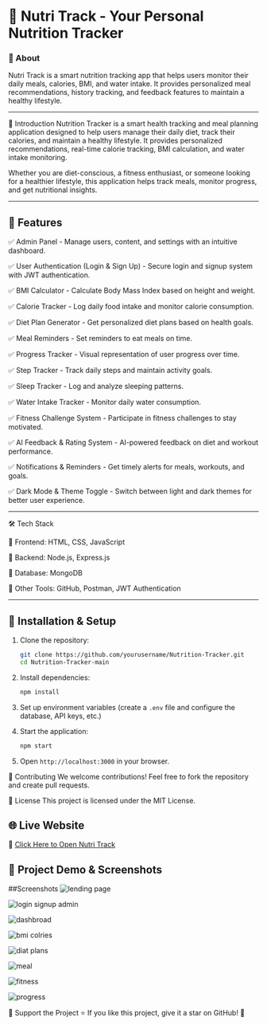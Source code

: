 # 🍏 Nutri Track - Your Personal Nutrition Tracker  


### 📌 About  
Nutri Track is a smart nutrition tracking app that helps users monitor their daily meals, calories, BMI, and water intake. It provides personalized meal recommendations, history tracking, and feedback features to maintain a healthy lifestyle.  

---


📖 Introduction
Nutrition Tracker is a smart health tracking and meal planning application designed to help users manage their daily diet, track their calories, and maintain a healthy lifestyle. It provides personalized recommendations, real-time calorie tracking, BMI calculation, and water intake monitoring.

Whether you are diet-conscious, a fitness enthusiast, or someone looking for a healthier lifestyle, this application helps track meals, monitor progress, and get nutritional insights.


---


## 📌 Features  

✅ Admin Panel - Manage users, content, and settings with an intuitive dashboard.

✅ User Authentication (Login & Sign Up) - Secure login and signup system with JWT authentication.

✅ BMI Calculator - Calculate Body Mass Index based on height and weight.

✅ Calorie Tracker - Log daily food intake and monitor calorie consumption.

✅ Diet Plan Generator - Get personalized diet plans based on health goals.

✅ Meal Reminders - Set reminders to eat meals on time.

✅ Progress Tracker - Visual representation of user progress over time.

✅ Step Tracker - Track daily steps and maintain activity goals.

✅ Sleep Tracker - Log and analyze sleeping patterns.

✅ Water Intake Tracker - Monitor daily water consumption.

✅ Fitness Challenge System - Participate in fitness challenges to stay motivated.

✅ AI Feedback & Rating System - AI-powered feedback on diet and workout performance.

✅ Notifications & Reminders - Get timely alerts for meals, workouts, and goals.

✅ Dark Mode & Theme Toggle - Switch between light and dark themes for better user experience.


---


🛠 Tech Stack

🔹 Frontend: HTML, CSS, JavaScript

🔹 Backend: Node.js, Express.js

🔹 Database: MongoDB


🔹 Other Tools: GitHub, Postman, JWT Authentication


---


## 📜 Installation & Setup
1. Clone the repository:
   ```sh
   git clone https://github.com/yourusername/Nutrition-Tracker.git
   cd Nutrition-Tracker-main
   ```
2. Install dependencies:
   ```sh
   npm install
   ```
3. Set up environment variables (create a `.env` file and configure the database, API keys, etc.)
   
4. Start the application:
   ```sh
   npm start
   ```
5. Open `http://localhost:3000` in your browser.






📢 Contributing
   We welcome contributions! Feel free to fork the repository and create pull requests.

   


📄 License
  This project is licensed under the MIT License.
  



## 🌐 Live Website  
🔗 [Click Here to Open Nutri Track]( https://jinalmore019.github.io/Nutrition-Tracker/)



## 🎥 Project Demo & Screenshots




##Screenshots
![lending page](https://github.com/user-attachments/assets/a93d7f1e-ae13-459b-845c-bbaf15d3b6ad)

![login signup admin](https://github.com/user-attachments/assets/88cb20c4-049c-43b1-b92d-27d6432a933c)

![dashbroad](https://github.com/user-attachments/assets/fff83bf7-9822-4a8c-a967-0c0e5dcfc74a)

![bmi colries](https://github.com/user-attachments/assets/b5d0a41b-dcbd-43c2-87b2-2008c9aa2756)

![diat plans](https://github.com/user-attachments/assets/f031f032-4ed7-4d0d-8347-13290bc0061b)

![meal](https://github.com/user-attachments/assets/47e8d63d-fbe1-450f-a7db-3d69615bab35)

![fitness](https://github.com/user-attachments/assets/07b12335-bdf6-4c28-8929-d01289ccbd70)

![progress](https://github.com/user-attachments/assets/12dd0fe8-048e-4778-97a2-23926c09b3b6)








🌟 Support the Project
⭐ If you like this project, give it a star on GitHub! 🚀



